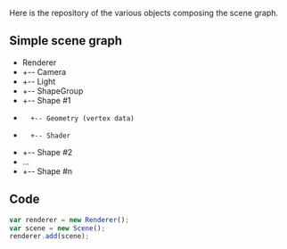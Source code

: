 Here is the repository of the various objects composing the scene graph.

Simple scene graph
--------------------

* Renderer
* +-- Camera
* +-- Light
* +-- ShapeGroup
*    +-- Shape #1
*       +-- Geometry (vertex data)
*       +-- Shader
*    +-- Shape #2
*    ...
*    +-- Shape #n

Code
--------------------

```javascript
var renderer = new Renderer();
var scene = new Scene();
renderer.add(scene);

```
